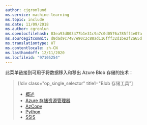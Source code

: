 ```yaml
---
author: cjgronlund
ms.service: machine-learning
ms.topic: include
ms.date: 11/09/2018
ms.author: cgronlun
ms.openlocfilehash: 83ea93d803477b1e31c9a7c0d0576a785ff4e07a
ms.sourcegitcommit: d8dad9c7487e90c2c88ad116fff32d1be2f2a65d
ms.translationtype: HT
ms.contentlocale: zh-CN
ms.lasthandoff: 12/11/2020
ms.locfileid: "97105254"
---
```

<!-- Guidance on technologies used to move data to and/or from Azure Blob storage are linked here:
-->
此菜单链接到可用于将数据移入和移出 Azure Blob 存储的技术：

> [!div class="op_single_selector" title1="Blob 存储工具"]
> * [概述](../articles/machine-learning/team-data-science-process/move-azure-blob.md)
> * [Azure 存储资源管理器](../articles/machine-learning/team-data-science-process/move-data-to-azure-blob-using-azure-storage-explorer.md)
> * [AzCopy](../articles/storage/common/storage-use-azcopy-v10.md)
> * [Python](../articles/storage/blobs/storage-quickstart-blobs-python.md)
> * [SSIS](../articles/machine-learning/team-data-science-process/move-data-to-azure-blob-using-ssis.md)
> 
> 



